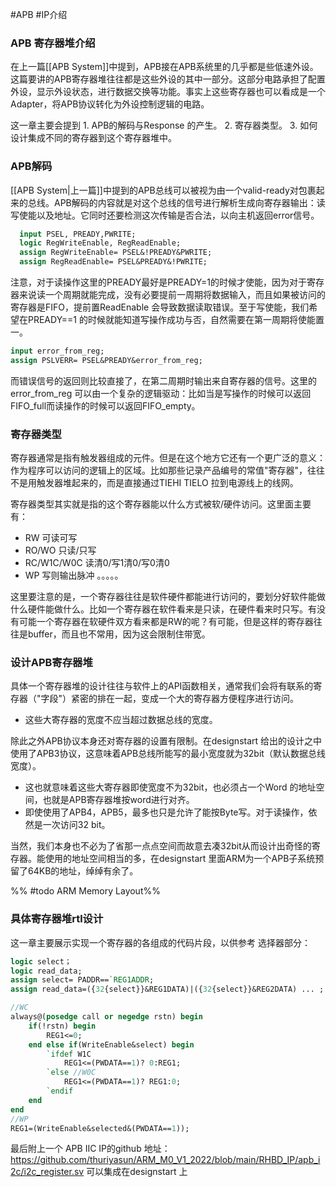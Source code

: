 #APB #IP介绍 
### APB 寄存器堆介绍

在上一篇[[APB System]]中提到，APB接在APB系统里的几乎都是些低速外设。 这篇要讲的APB寄存器堆往往都是这些外设的其中一部分。这部分电路承担了配置外设，显示外设状态，进行数据交换等功能。事实上这些寄存器也可以看成是一个Adapter，将APB协议转化为外设控制逻辑的电路。

这一章主要会提到
	1. APB的解码与Response 的产生。
	2. 寄存器类型。
	3. 如何设计集成不同的寄存器到这个寄存器堆中。

### APB解码
[[APB System|上一篇]]中提到的APB总线可以被视为由一个valid-ready对包裹起来的总线。APB解码的内容就是对这个总线的信号进行解析生成向寄存器输出：读写使能以及地址。它同时还要检测这次传输是否合法，以向主机返回error信号。

``` systemverilog
  input PSEL, PREADY,PWRITE;
  logic RegWriteEnable, RegReadEnable;
  assign RegWriteEnable= PSEL&!PREADY&PWRITE;
  assign RegReadEnable= PSEL&PREADY&!PWRITE;
```
注意，对于读操作这里的PREADY最好是PREADY=1的时候才使能，因为对于寄存器来说读一个周期就能完成，没有必要提前一周期将数据输入，而且如果被访问的寄存器是FIFO，提前置ReadEnable 会导致数据读取错误。至于写使能，我们希望在PREADY\==1 的时候就能知道写操作成功与否，自然需要在第一周期将使能置一。

``` systemverilog
input error_from_reg;
assign PSLVERR= PSEL&PREADY&error_from_reg;
```
而错误信号的返回则比较直接了，在第二周期时输出来自寄存器的信号。这里的error_from_reg 可以由一个复杂的逻辑驱动：比如当是写操作的时候可以返回FIFO_full而读操作的时候可以返回FIFO_empty。

### 寄存器类型
寄存器通常是指有触发器组成的元件。但是在这个地方它还有一个更广泛的意义：作为程序可以访问的逻辑上的区域。比如那些记录产品编号的常值"寄存器"，往往不是用触发器堆起来的，而是直接通过TIEHI TIELO 拉到电源线上的线网。

寄存器类型其实就是指的这个寄存器能以什么方式被软/硬件访问。这里面主要有：
+ RW                     可读可写
+ RO/WO              只读/只写
+ RC/W1C/W0C   读清0/写1清0/写0清0
+ WP                     写则输出脉冲
。。。。。

这里要注意的是，一个寄存器往往是软件硬件都能进行访问的，要划分好软件能做什么硬件能做什么。比如一个寄存器在软件看来是只读，在硬件看来时只写。有没有可能一个寄存器在软硬件双方看来都是RW的呢？有可能，但是这样的寄存器往往是buffer，而且也不常用，因为这会限制住带宽。

### 设计APB寄存器堆
具体一个寄存器堆的设计往往与软件上的API函数相关，通常我们会将有联系的寄存器（"字段"）紧密的排在一起，变成一个大的寄存器方便程序进行访问。
+ 这些大寄存器的宽度不应当超过数据总线的宽度。

除此之外APB协议本身还对寄存器的设置有限制。在designstart 给出的设计之中使用了APB3协议，这意味着APB总线所能写的最小宽度就为32bit（默认数据总线宽度）。

+ 这也就意味着这些大寄存器即使宽度不为32bit，也必须占一个Word 的地址空间，也就是APB寄存器堆按word进行对齐。
+ 即使使用了APB4，APB5，最多也只是允许了能按Byte写。对于读操作，依然是一次访问32 bit。

当然，我们本身也不必为了省那一点点空间而故意去凑32bit从而设计出奇怪的寄存器。能使用的地址空间相当的多，在designstart 里面ARM为一个APB子系统预留了64KB的地址，绰绰有余了。

%% #todo ARM Memory Layout%%

### 具体寄存器堆rtl设计
这一章主要展示实现一个寄存器的各组成的代码片段，以供参考
选择器部分：
```systemverilog
logic select；
logic read_data;
assign select= PADDR==`REG1ADDR;
assign read_data=({32{select}}&REG1DATA)|({32{select}}&REG2DATA) ... ;
```

``` systemverilog
//WC
always@(posedge call or negedge rstn) begin
	if(!rstn) begin
		REG1<=0;
	end else if(WriteEnable&select) begin
		`ifdef W1C
			REG1<=(PWDATA==1)? 0:REG1;
		`else //W0C
			REG1<=(PWDATA==1)? REG1:0;
		`endif
	end
end
//WP
REG1=(WriteEnable&selected&(PWDATA==1));
```

最后附上一个 APB IIC IP的github 地址：
https://github.com/thuriyasun/ARM_M0_V1_2022/blob/main/RHBD_IP/apb_i2c/i2c_register.sv
可以集成在designstart 上